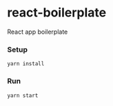 # react-boilerplate
React app boilerplate
### Setup
```
yarn install 
```
### Run
```
yarn start 
```
